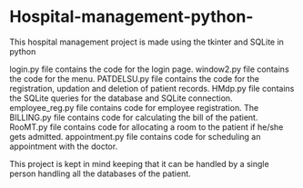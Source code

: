 # Hospital-management-python-
This hospital management project is made using the tkinter and SQLite in python 

login.py file contains the code for the login page.
window2.py file contains the code for the menu. 
PATDELSU.py file contains the code for the registration, updation and deletion of patient records.
HMdp.py file contains the SQLite queries for the database and SQLite connection.
employee_reg.py file contains code for employee registration. 
The BILLING.py file contains code for calculating the bill of the patient.
RooMT.py file contains code for allocating a room to the patient if he/she gets admitted.
appointment.py file contains code for scheduling an appointment with the doctor.

This project is kept in mind keeping that it can be handled by a single person handling all the databases of the patient.
